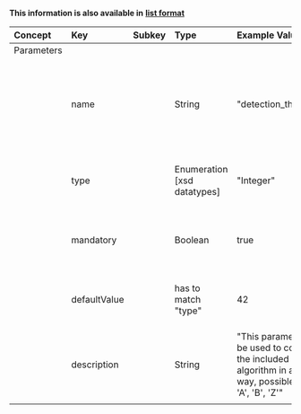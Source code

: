 
<style>
  .md-content__button {
    display: none;
  }
</style>

**This information is also available in** **[list format](/attributes/parameters/)**

| Concept    | Key          | Subkey   | Type                        | Example Value                                                                                                     | Comment                                                                               | Condition   |
|:-----------|:-------------|:---------|:----------------------------|:------------------------------------------------------------------------------------------------------------------|:--------------------------------------------------------------------------------------|:------------|
| Parameters |              |          |                             |                                                                                                                   |                                                                                       |             |
|            | name         |          | String                      | "detection_threshold"                                                                                             | short name for this parameter (should be unique across the Microservice’s parameters) | mandatory   |
|            | type         |          | Enumeration [xsd datatypes] | "Integer"                                                                                                         | expected input type (may be used to verify the input)                                 | mandatory   |
|            | mandatory    |          | Boolean                     | true                                                                                                              | whether this parameter is mandatory (default: false)                                  | optional    |
|            | defaultValue |          | has to match "type"         | 42                                                                                                                | a default value, if the parameter is required but not provided                        | optional    |
|            | description  |          | String                      | "This parameter can be used to configure the included algorithm in a certain way, possible values: 'A', 'B', 'Z'" | short description of the parameter and its possible values                            | mandatory   |
|            |              |          |                             |                                                                                                                   |                                                                                       |             |